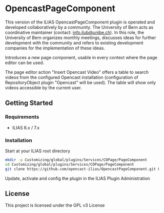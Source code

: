 # OpencastPageComponent

This version of the ILIAS OpencastPageComponent plugin is operated and developed collaboratively by a community. The University of Bern acts as coordinative maintainer (contact: info.ilub@unibe.ch). In this role, the University of Bern organizes monthly meetings, discusses ideas for further development with the community and refers to existing development companies for the implementation of these ideas.

Introduces a new page component, usable in every context where the page editor can be used.

The page editor action "Insert Opencast Video" offers a table to search videos from the configured Opencast installation (configuration of RepositoryObject plugin "Opencast" will be used). The table will show only videos accessible by the current user.

## Getting Started

### Requirements

* ILIAS 6.x / 7.x

### Installation

Start at your ILIAS root directory
```bash
mkdir -p Customizing/global/plugins/Services/COPage/PageComponent
cd Customizing/global/plugins/Services/COPage/PageComponent
git clone https://github.com/opencast-ilias/OpencastPageComponent.git OpencastPageComponent
```
Update, activate and config the plugin in the ILIAS Plugin Administration

## License

This project is licensed under the GPL v3 License

